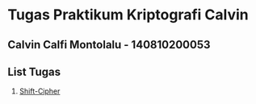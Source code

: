 # Tugas Praktikum Kriptografi Calvin
## Calvin Calfi Montolalu - 140810200053

## List Tugas
1. [Shift-Cipher](/Shift-Cipher/)